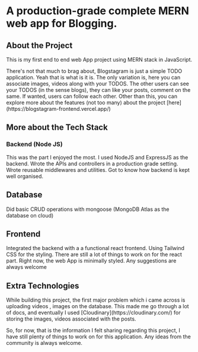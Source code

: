 # A production-grade complete MERN web app for Blogging.

## About the Project

<p>This is my first end to end web App project using MERN stack in JavaScript.</p>
<p>There's not that much to brag about, Blogstagram is just a simple TODO application. Yeah that is what is it is. The only variation is, here you can associate images, videos along with your TODOS. The other users can see your TODOS (in the sense blogs), they can like your posts, comment on the same. If wanted, users can follow each other. Other than this, you can explore more about the features (not too many) about the project [here](https://blogstagram-frontend.vercel.app/)</p>

## More about the Tech Stack

### Backend (Node JS)

<p>This was the part I enjoyed the most. I used NodeJS and ExpressJS as the backend. Wrote the APIs and controllers in a production grade setting. Wrote reusable middlewares and utilities. Got to know how backend is kept well organised.</p>

## Database

<p>Did basic CRUD operations with mongoose (MongoDB Atlas as the database on cloud)</p>

## Frontend

<p>Integrated the backend with a a functional react frontend. Using Tailwind CSS for the styling. There are still a lot of things to work on for the react part. Right now, the web App is minimally styled. Any suggestions are always welcome</p>

## Extra Technologies

<p>While building this project, the first major problem which i came across is uploading videos , images on the database. This made me go through a lot of docs, and eventually I used [Cloudinary](https://cloudinary.com/) for storing the images, videos associated with the posts.</p>

<footer>So, for now, that is the information I felt sharing regarding this project, I have still plenty of things to work on for this application. Any ideas from the community is always welcome.</footer>
